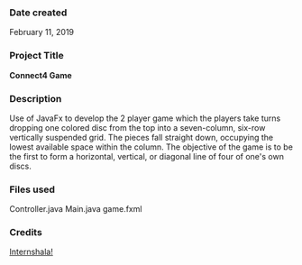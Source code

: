 ### Date created
February 11, 2019

### Project Title
**Connect4 Game**

### Description
Use of JavaFx to develop the 2 player game  which the players take turns dropping one colored disc from the
top into a seven-column, six-row vertically suspended grid. The pieces fall straight down, occupying the lowest available
space within the column. The objective of the game is to be the first to form a horizontal, vertical, or diagonal line 
of four of one's own discs.

### Files used
Controller.java
Main.java
game.fxml

### Credits
[Internshala!](https://trainings.internshala.com/)
